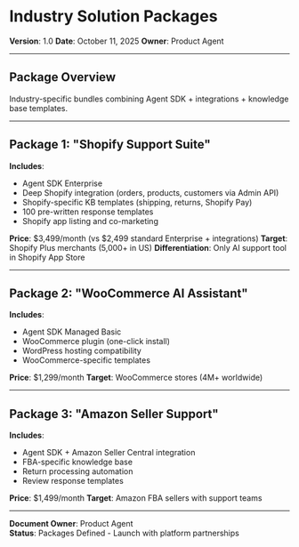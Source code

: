 # Industry Solution Packages

**Version**: 1.0
**Date**: October 11, 2025
**Owner**: Product Agent

---

## Package Overview

Industry-specific bundles combining Agent SDK + integrations + knowledge base templates.

---

## Package 1: "Shopify Support Suite"

**Includes**:
- Agent SDK Enterprise
- Deep Shopify integration (orders, products, customers via Admin API)
- Shopify-specific KB templates (shipping, returns, Shopify Pay)
- 100 pre-written response templates
- Shopify app listing and co-marketing

**Price**: $3,499/month (vs $2,499 standard Enterprise + integrations)
**Target**: Shopify Plus merchants (5,000+ in US)
**Differentiation**: Only AI support tool in Shopify App Store

---

## Package 2: "WooCommerce AI Assistant"

**Includes**:
- Agent SDK Managed Basic
- WooCommerce plugin (one-click install)
- WordPress hosting compatibility
- WooCommerce-specific templates

**Price**: $1,299/month
**Target**: WooCommerce stores (4M+ worldwide)

---

## Package 3: "Amazon Seller Support"

**Includes**:
- Agent SDK + Amazon Seller Central integration
- FBA-specific knowledge base
- Return processing automation
- Review response templates

**Price**: $1,499/month
**Target**: Amazon FBA sellers with support teams

---

**Document Owner**: Product Agent  
**Status**: Packages Defined - Launch with platform partnerships

